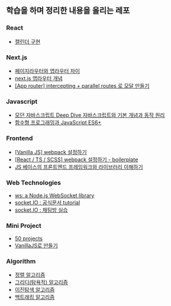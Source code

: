 ## 학습을 하며 정리한 내용을 올리는 레포

### React

- [캘린더 구현](./react/react-components/src/pages/Calendar/README.md)

### Next.js

- [페이지라우터와 앱라우터 차이](./next.js/migration.md)
- [next.js 앱라우터 개념](./next.js/next.js.md)
- [[App router] intercepting + parallel routes 로 모달 만들기](./next.js/example/README.md)

### Javascript

- [모던 자바스크립트 Deep Dive 자바스크립트와 기본 개념과 동작 원리](./javascript/deepdive/)
- [함수형 프로그래밍과 JavaScript ES6+](./javascript/functional-javascript/)

### Frontend

- [[Vanilla JS] webpack 설정하기](./frontend/basic-webpack-setup/)
- [[React / TS / SCSS] webpack 설정하기 - boilerplate](./frontend/react-ts-webpack-setup/)
- [JS 베이스의 프론트엔드 프레임워크와 라이브러리 이해하기](./frontend/JS-베이스의-프론트엔드-프레임워크와-라이브러리-이해하기/)

### Web Technologies

- [ws: a Node.js WebSocket library](./web-technologies/ws/)
- [socket.IO : 공식문서 tutorial](./web-technologies/socket.IO-tutorial/)
- [socket.IO : 채팅방 실습](./web-technologies/socket.IO/)

### Mini Project

- [50 projects](./mini-project/50projects/)
- [VanillaJS로 만들기](./mini-project/VanillaJS/)

### Algorithm

- [정렬 알고리즘](./algorithm/정렬)
- [그리디(탐욕적) 알고리즘](./algorithm/그리디-탐욕적)
- [이진탐색 알고리즘](./algorithm/이진탐색/README.md)
- [백트래킹 알고리즘](./algorithm/백트래킹/README.md)
